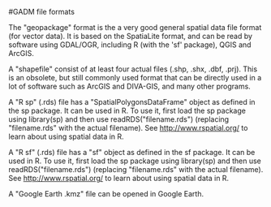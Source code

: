 #GADM file formats

The "geopackage" format is the a very good general spatial data file format (for vector data). It is based on the SpatiaLite format, and can be read by software using GDAL/OGR, including R (with the 'sf' package), QGIS and ArcGIS. 

A "shapefile" consist of at least four actual files (.shp, .shx, .dbf, .prj). This is an obsolete, but still commonly used format that can be directly used in a lot of software such as ArcGIS and DIVA-GIS, and many other programs. 

A "R sp" (.rds) file has a "SpatialPolygonsDataFrame" object as defined in the sp package. It can be used in R. To use it, first load the sp package using library(sp) and then use readRDS("filename.rds") (replacing "filename.rds" with the actual filename). See http://www.rspatial.org/ to learn about using spatial data in R.

A "R sf" (.rds) file has a "sf" object as defined in the sf package. It can be used in R. To use it, first load the sp package using library(sp) and then use readRDS("filename.rds") (replacing "filename.rds" with the actual filename). See http://www.rspatial.org/ to learn about using spatial data in R.

A "Google Earth .kmz" file can be opened in Google Earth. 